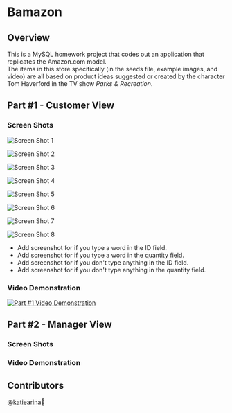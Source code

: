 # Bamazon

## Overview
This is a MySQL homework project that codes out an application that replicates the Amazon.com model.  
The items in this store specifically (in the seeds file, example images, and video) are all based on product ideas suggested or created by the character Tom Haverford in the TV show *Parks & Recreation*.  

## Part #1 - Customer View 
### Screen Shots
![Screen Shot 1](https://cloud.githubusercontent.com/assets/22947371/25881726/98733832-350c-11e7-94d4-3ab4747f9c4c.png "Screen Shot 1")

![Screen Shot 2](https://cloud.githubusercontent.com/assets/22947371/25881723/9870f072-350c-11e7-9386-55c3faba5e6e.png "Screen Shot 2")

![Screen Shot 3](https://cloud.githubusercontent.com/assets/22947371/25881725/9871f0b2-350c-11e7-8fa9-8c2a79c363a3.png "Screen Shot 3")

![Screen Shot 4](https://cloud.githubusercontent.com/assets/22947371/25881724/9871ef90-350c-11e7-9f99-483f3a2d46e2.png "Screen Shot 4")

![Screen Shot 5](https://cloud.githubusercontent.com/assets/22947371/25881722/9870315a-350c-11e7-8918-bf3cec4e671e.png "Screen Shot 5")

![Screen Shot 6](https://cloud.githubusercontent.com/assets/22947371/25881721/986f9a10-350c-11e7-9035-aebe3ceeb479.png "Screen Shot 6")

![Screen Shot 7](https://cloud.githubusercontent.com/assets/22947371/25881852/58e85d22-350d-11e7-9031-6e555a91dda7.png "Screen Shot 7")

![Screen Shot 8](https://cloud.githubusercontent.com/assets/22947371/25881854/58ee5f2e-350d-11e7-9049-d042ea988c55.png "Screen Shot 8")

+ Add screenshot for if you type a word in the ID field.
+ Add screenshot for if you type a word in the quantity field.
+ Add screenshot for if you don't type anything in the ID field.
+ Add screenshot for if you don't type anything in the quantity field.

### Video Demonstration
[![Part #1 Video Demonstration](http://img.youtube.com/vi/kxMxxiF2AVs/0.jpg)](https://www.youtube.com/watch?v=kxMxxiF2AVs)

<!--  -->

## Part #2 - Manager View 
### Screen Shots

### Video Demonstration


## Contributors
[@katiearina](https://github.com/katiearina/):gift_heart: